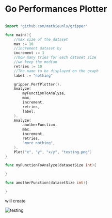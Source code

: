 # Go Performances Plotter

```go

import "github.com/mathieunls/gripper"

func main(){
    //max size of the dataset
    max := 10
    //increment dataset by 
    increment := 1
    //how many tries for each dataset size
    //we keep the median
    retries := 10
    //The name to be displayed on the graph
    label := "nothing"

    gripper.PerfPlotter().
    Analyze(
        myFunctionToAnalyze,
        max,
        increment,
        retries,
        label,
    ).
    Analyze(
        anotherFunction,
        max,
        increment,
        retries,
        "more nothing",
    ).
    Plot("x", "y", "x/y", "testing.png")
}

func myFunctionToAnalyze(datasetSize int){

}

func anotherFunction(datasetSize int){

}
```

will create 

![testing](https://user-images.githubusercontent.com/7218861/26978307-0e3def36-4cf9-11e7-8527-3bf9936d8ae9.png)
